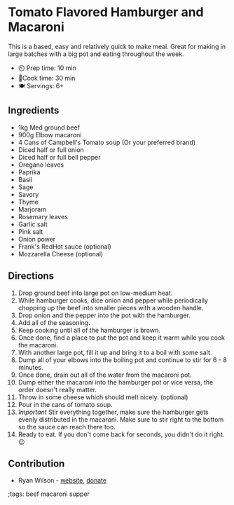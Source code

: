 # Tomato Flavored Hamburger and Macaroni 

This is a based, easy and relatively quick to make meal. Great for making in large batches with a big pot and eating throughout the week. 

- ⏲️ Prep time: 10 min 
- 🍳Cook time: 30 min
- 🍽️ Servings: 6+

## Ingredients

- 1kg Med ground beef
- 900g Elbow macaroni
- 4 Cans of Campbell's Tomato soup (Or your preferred brand) 
- Diced half or full onion 
- Diced half or full bell pepper 
- Oregano leaves 
- Paprika 
- Basil 
- Sage 
- Savory 
- Thyme 
- Marjoram 
- Rosemary leaves 
- Garlic salt 
- Pink salt 
- Onion power 
- Frank's RedHot sauce (optional)
- Mozzarella Cheese (optional)

## Directions

1. Drop ground beef into large pot on low-medium heat.
2. While hamburger cooks, dice onion and pepper while periodically chopping up the beef into smaller pieces with a wooden handle. 
3. Drop onion and the pepper into the pot with the hamburger.
4. Add all of the seasoning.
5. Keep cooking until all of the hamburger is brown.
6. Once done, find a place to put the pot and keep it warm while you cook the macaroni.
7. With another large pot, fill it up and bring it to a boil with some salt.
8. Dump all of your elbows into the boiling pot and continue to stir for 6 - 8 minutes.
9. Once done, drain out all of the water from the macaroni pot. 
10. Dump either the macaroni into the hamburger pot or vice versa, the order doesn't really matter.
11. Throw in some cheese which should melt nicely. (optional)
12. Pour in the cans of tomato soup.
13. *Important* Stir everything together, make sure the hamburger gets evenly distributed in the macaroni. Make sure to stir right to the bottom so the sauce can reach there too.
14. Ready to eat. If you don't come back for seconds, you didn't do it right. 😉 

## Contribution

- Ryan Wilson - [website](https://rdwilson.xyz), [donate](https://rdwilson.xyz/donate.html)

;tags: beef macaroni supper
